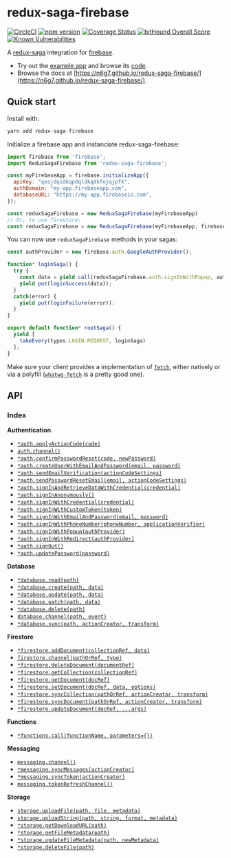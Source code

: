 # redux-saga-firebase
[![CircleCI](https://circleci.com/gh/n6g7/redux-saga-firebase.svg?style=svg)](https://circleci.com/gh/n6g7/redux-saga-firebase) [![npm version](https://badge.fury.io/js/redux-saga-firebase.svg)](https://badge.fury.io/js/redux-saga-firebase) [![Coverage Status](https://coveralls.io/repos/github/n6g7/redux-saga-firebase/badge.svg?branch=master)](https://coveralls.io/github/n6g7/redux-saga-firebase?branch=master) [![bitHound Overall Score](https://www.bithound.io/github/n6g7/redux-saga-firebase/badges/score.svg)](https://www.bithound.io/github/n6g7/redux-saga-firebase) [![Known Vulnerabilities](https://snyk.io/test/github/n6g7/redux-saga-firebase/badge.svg)](https://snyk.io/test/github/n6g7/redux-saga-firebase)


A [redux-saga](https://github.com/redux-saga/redux-saga/) integration for [firebase](https://firebase.google.com/).

- Try out the [example app](https://redux-saga-firebase.firebaseapp.com/) and browse its [code](https://github.com/n6g7/redux-saga-firebase/blob/master/example/).
- Browse the docs at [https://n6g7.github.io/redux-saga-firebase/](https://n6g7.github.io/redux-saga-firebase/).

## Quick start

Install with:

```js
yarn add redux-saga-firebase
```

Initialize a firebase app and instanciate redux-saga-firebase:

```js
import firebase from 'firebase';
import ReduxSagaFirebase from 'redux-saga-firebase';

const myFirebaseApp = firebase.initializeApp({
  apiKey: "qosjdqsdkqpdqldkqdkfojqjpfk",
  authDomain: "my-app.firebaseapp.com",
  databaseURL: "https://my-app.firebaseio.com",
});

const reduxSagaFirebase = new ReduxSagaFirebase(myFirebaseApp)
// Or, to use firestore:
const reduxSagaFirebase = new ReduxSagaFirebase(myFirebaseApp, firebase.firestore())
```

You can now use `reduxSagaFirebase` methods in your sagas:

```js
const authProvider = new firebase.auth.GoogleAuthProvider();

function* loginSaga() {
  try {
    const data = yield call(reduxSagaFirebase.auth.signInWithPopup, authProvider);
    yield put(loginSuccess(data));
  }
  catch(error) {
    yield put(loginFailure(error));
  }
}

export default function* rootSaga() {
  yield [
    takeEvery(types.LOGIN.REQUEST, loginSaga)
  ];
}
```

Make sure your client provides a implementation of [`fetch`](https://developer.mozilla.org/en/docs/Web/API/Fetch_API), either natively or via a polyfill ([`whatwg-fetch`](https://www.npmjs.com/package/whatwg-fetch) is a pretty good one).

## API

### Index

**Authentication**

- [`*auth.applyActionCode(code)`](https://n6g7.github.io/redux-saga-firebase/reference/auth#applyActionCode)
- [`auth.channel()`](https://n6g7.github.io/redux-saga-firebase/reference/auth#channel)
- [`*auth.confirmPasswordReset(code, newPassword)`](https://n6g7.github.io/redux-saga-firebase/reference/auth#confirmPasswordReset)
- [`*auth.createUserWithEmailAndPassword(email, password)`](https://n6g7.github.io/redux-saga-firebase/reference/auth#createUserWithEmailAndPassword)
- [`*auth.sendEmailVerification(actionCodeSettings)`](https://n6g7.github.io/redux-saga-firebase/reference/auth#sendEmailVerification)
- [`*auth.sendPasswordResetEmail(email, actionCodeSettings)`](https://n6g7.github.io/redux-saga-firebase/reference/auth#sendPasswordResetEmail)
- [`*auth.signInAndRetrieveDataWithCredential(credential)`](https://n6g7.github.io/redux-saga-firebase/reference/auth#signInAndRetrieveDataWithCredential)
- [`*auth.signInAnonymously()`](https://n6g7.github.io/redux-saga-firebase/reference/auth#signInAnonymously)
- [`*auth.signInWithCredential(credential)`](https://n6g7.github.io/redux-saga-firebase/reference/auth#signInWithCredential)
- [`*auth.signInWithCustomToken(token)`](https://n6g7.github.io/redux-saga-firebase/reference/auth#signInWithCustomToken)
- [`*auth.signInWithEmailAndPassword(email, password)`](https://n6g7.github.io/redux-saga-firebase/reference/auth#signInWithEmailAndPassword)
- [`*auth.signInWithPhoneNumber(phoneNumber, applicationVerifier)`](https://n6g7.github.io/redux-saga-firebase/reference/auth#signInWithPhoneNumber)
- [`*auth.signInWithPopup(authProvider)`](https://n6g7.github.io/redux-saga-firebase/reference/auth#signInWithPopup)
- [`*auth.signInWithRedirect(authProvider)`](https://n6g7.github.io/redux-saga-firebase/reference/auth#signInWithRedirect)
- [`*auth.signOut()`](https://n6g7.github.io/redux-saga-firebase/reference/auth#signOut)
- [`*auth.updatePassword(password)`](https://n6g7.github.io/redux-saga-firebase/reference/auth#updatePassword)

**Database**

- [`*database.read(path)`](https://n6g7.github.io/redux-saga-firebase/reference/database#read)
- [`*database.create(path, data)`](https://n6g7.github.io/redux-saga-firebase/reference/database#create)
- [`*database.update(path, data)`](https://n6g7.github.io/redux-saga-firebase/reference/database#update)
- [`*database.patch(path, data)`](https://n6g7.github.io/redux-saga-firebase/reference/database#patch)
- [`*database.delete(path)`](https://n6g7.github.io/redux-saga-firebase/reference/database#delete)
- [`database.channel(path, event)`](https://n6g7.github.io/redux-saga-firebase/reference/database#channel)
- [`*database.sync(path, actionCreator, transform)`](https://n6g7.github.io/redux-saga-firebase/reference/database#sync)

**Firestore**

- [`*firestore.addDocument(collectionRef, data)`](https://n6g7.github.io/redux-saga-firebase/reference/firestore#addDocument)
- [`firestore.channel(pathOrRef, type)`](https://n6g7.github.io/redux-saga-firebase/reference/firestore#channel)
- [`*firestore.deleteDocument(documentRef)`](https://n6g7.github.io/redux-saga-firebase/reference/firestore#deleteDocument)
- [`*firestore.getCollection(collectionRef)`](https://n6g7.github.io/redux-saga-firebase/reference/firestore#getCollection)
- [`*firestore.getDocument(docRef)`](https://n6g7.github.io/redux-saga-firebase/reference/firestore#getDocument)
- [`*firestore.setDocument(docRef, data, options)`](https://n6g7.github.io/redux-saga-firebase/reference/firestore#setDocument)
- [`*firestore.syncCollection(pathOrRef, actionCreator, transform)`](https://n6g7.github.io/redux-saga-firebase/reference/firestore#syncCollection)
- [`*firestore.syncDocument(pathOrRef, actionCreator, transform)`](https://n6g7.github.io/redux-saga-firebase/reference/firestore#syncDocument)
- [`*firestore.updateDocument(docRef, ...args)`](https://n6g7.github.io/redux-saga-firebase/reference/firestore#updateDocument)

**Functions**

- [`*functions.call(functionName, parameters={})`](https://n6g7.github.io/redux-saga-firebase/reference/functions#call)

**Messaging**

- [`messaging.channel()`](https://n6g7.github.io/redux-saga-firebase/reference/messaging#channel)
- [`*messaging.syncMessages(actionCreator)`](https://n6g7.github.io/redux-saga-firebase/reference/messaging#syncMessages)
- [`*messaging.syncToken(actionCreator)`](https://n6g7.github.io/redux-saga-firebase/reference/messaging#syncToken)
- [`messaging.tokenRefreshChannel()`](https://n6g7.github.io/redux-saga-firebase/reference/messaging#tokenRefreshChannel)

**Storage**

- [`storage.uploadFile(path, file, metadata)`](https://n6g7.github.io/redux-saga-firebase/reference/storage#uploadFile)
- [`storage.uploadString(path, string, format, metadata)`](https://n6g7.github.io/redux-saga-firebase/reference/storage#uploadString)
- [`*storage.getDownloadURL(path)`](https://n6g7.github.io/redux-saga-firebase/reference/storage#getDownloadURL)
- [`*storage.getFileMetadata(path)`](https://n6g7.github.io/redux-saga-firebase/reference/storage#getFileMetadata)
- [`*storage.updateFileMetadata(path, newMetadata)`](https://n6g7.github.io/redux-saga-firebase/reference/storage#updateFileMetadata)
- [`*storage.deleteFile(path)`](https://n6g7.github.io/redux-saga-firebase/reference/storage#deleteFile)
